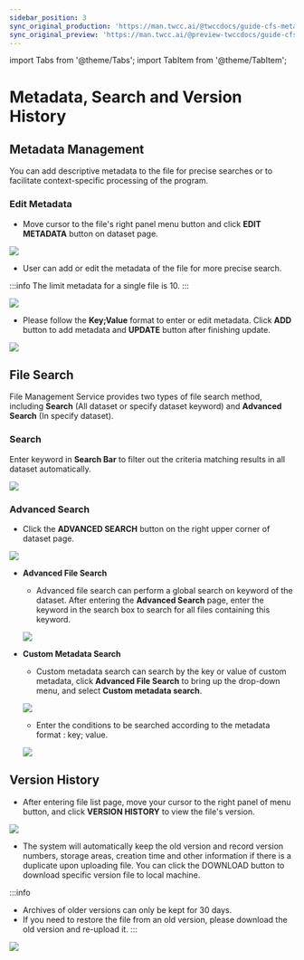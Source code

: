 ```yaml
---
sidebar_position: 3
sync_original_production: 'https://man.twcc.ai/@twccdocs/guide-cfs-metadata-search-versioning-en' 
sync_original_preview: 'https://man.twcc.ai/@preview-twccdocs/guide-cfs-metadata-search-versioning-en'
---
```


import Tabs from '@theme/Tabs';
import TabItem from '@theme/TabItem';

# Metadata, Search and Version History

## Metadata Management

You can add descriptive metadata to the file for precise searches or to facilitate context-specific processing of the program.

### Edit Metadata

* Move cursor to the file's right panel <i class="fa fa-ellipsis-v fa-20" aria-hidden="true"></i> menu button and click **EDIT METADATA** button on dataset page.

![](https://cos.twcc.ai/SYS-MANUAL/uploads/upload_b8bd38bda6a3b96236159e7b488bd925.png)


* User can add or edit the metadata of the file for more precise search.

:::info
The limit metadata for a single file is 10.
:::

![](https://cos.twcc.ai/SYS-MANUAL/uploads/upload_19a013325edacae18d029c831e167be2.png)

* Please follow the **Key;Value** format to enter or edit metadata. Click **ADD** button to add metadata and **UPDATE** button after finishing update.


![](https://cos.twcc.ai/SYS-MANUAL/uploads/upload_24af374f8fe53752d99927d8dc84f882.png)

## File Search

File Management Service provides two types of file search method, including **Search** (All dataset or specify dataset keyword) and **Advanced Search** (In specify dataset).

### Search

Enter keyword in **Search Bar** to filter out the criteria matching results in all dataset automatically.

![](https://cos.twcc.ai/SYS-MANUAL/uploads/upload_fada13b19b1d6b5dbda94f8290033ec0.png)

### Advanced Search

* Click the **ADVANCED SEARCH** button on the right upper corner of dataset page.

![](https://cos.twcc.ai/SYS-MANUAL/uploads/upload_719563e22e2462dcf6a05c1861d77356.png)

- **Advanced File Search**

    * Advanced file search can perform a global search on keyword of the dataset. After entering the **Advanced Search** page, enter the keyword in the search box to search for all files containing this keyword.

    ![](https://cos.twcc.ai/SYS-MANUAL/uploads/upload_3f2d0336b5b76c0646ce9879fdd2c438.png)


- **Custom Metadata Search**

    * Custom metadata search can search by the key or value of custom metadata, click **Advanced File Search** to bring up the drop-down menu, and select **Custom metadata search**.

    ![](https://cos.twcc.ai/SYS-MANUAL/uploads/upload_a2950823159c2be1ffd63c5069e8a0b5.png)

    * Enter the conditions to be searched according to the metadata format : key; value.

    ![](https://cos.twcc.ai/SYS-MANUAL/uploads/upload_cc0bf302116d8b7d080dfbc6913dad55.png)

## Version History


* After entering file list page, move your cursor to the right panel of <i class="fa fa-ellipsis-v fa-20" aria-hidden="true"></i> menu button, and click **VERSION HISTORY** to view the file's version.

![](https://cos.twcc.ai/SYS-MANUAL/uploads/upload_1a1dc9ad7bd76faf00e6ee754a5ef3d5.png)


* The system will automatically keep the old version and record version numbers, storage areas, creation time and other information if there is a duplicate upon uploading file. You can click the DOWNLOAD button to download specific version file to local machine.

:::info
- Archives of older versions can only be kept for 30 days.
- If you need to restore the file from an old version, please download the old version and re-upload it.
:::

![](https://cos.twcc.ai/SYS-MANUAL/uploads/upload_2a989dd79afff11bcfc096b1d6ff677b.png)